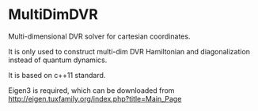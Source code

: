 # MultiDimDVR
Multi-dimensional DVR solver for cartesian coordinates.

It is only used to construct multi-dim DVR Hamiltonian and diagonalization instead of quantum dynamics.

It is based on c++11 standard.

Eigen3 is required, which can be downloaded from http://eigen.tuxfamily.org/index.php?title=Main_Page
